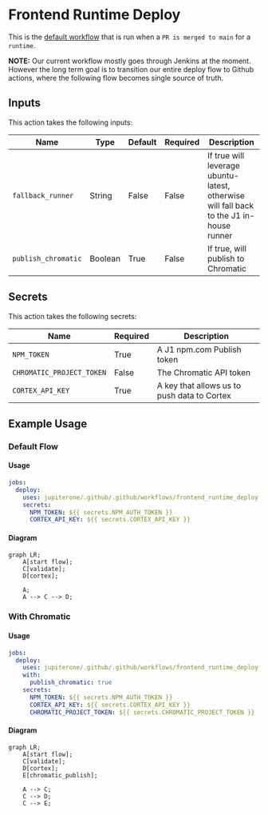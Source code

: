# Frontend Runtime Deploy

This is the [default workflow](../../frontend_runtime_application_pr.yml) that
is run when a `PR is merged to main` for a `runtime`.

**NOTE:** Our current workflow mostly goes through Jenkins at the moment.
However the long term goal is to transition our entire deploy flow to Github
actions, where the following flow becomes single source of truth.

## Inputs

This action takes the following inputs:

| Name                | Type    | Default | Required | Description                                                                             |
| ------------------- | ------- | ------- | -------- | --------------------------------------------------------------------------------------- |
| `fallback_runner`   | String  | False   | False    | If true will leverage ubuntu-latest, otherwise will fall back to the J1 in-house runner |
| `publish_chromatic` | Boolean | True    | False    | If true, will publish to Chromatic                                                      |

## Secrets

This action takes the following secrets:

| Name                      | Required | Description                                 |
| ------------------------- | -------- | ------------------------------------------- |
| `NPM_TOKEN`               | True     | A J1 npm.com Publish token                  |
| `CHROMATIC_PROJECT_TOKEN` | False    | The Chromatic API token                     |
| `CORTEX_API_KEY`          | True     | A key that allows us to push data to Cortex |

## Example Usage

### Default Flow

#### Usage

```yaml
jobs:
  deploy:
    uses: jupiterone/.github/.github/workflows/frontend_runtime_deploy.yml@v#
    secrets:
      NPM_TOKEN: ${{ secrets.NPM_AUTH_TOKEN }}
      CORTEX_API_KEY: ${{ secrets.CORTEX_API_KEY }}
```

#### Diagram

```mermaid
graph LR;
    A[start flow];
    C[validate];
    D[cortex];

    A;
    A --> C --> D;
```

### With Chromatic

#### Usage

```yaml
jobs:
  deploy:
    uses: jupiterone/.github/.github/workflows/frontend_runtime_deploy.yml@v#
    with:
      publish_chromatic: true
    secrets:
      NPM_TOKEN: ${{ secrets.NPM_AUTH_TOKEN }}
      CORTEX_API_KEY: ${{ secrets.CORTEX_API_KEY }}
      CHROMATIC_PROJECT_TOKEN: ${{ secrets.CHROMATIC_PROJECT_TOKEN }}
```

#### Diagram

```mermaid
graph LR;
    A[start flow];
    C[validate];
    D[cortex];
    E[chromatic_publish];

    A --> C;
    C --> D;
    C --> E;
```

